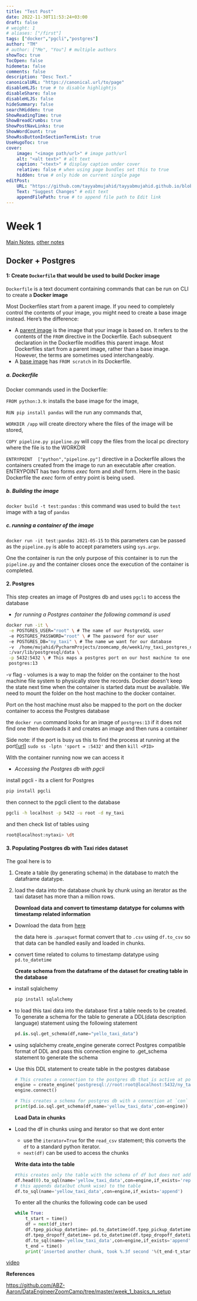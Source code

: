 ```yaml
---
title: "Test Post"
date: 2022-11-30T11:53:24+03:00
draft: false
# weight: 1
# aliases: ["/first"]
tags: ["docker","pgcli","postgres"]
author: "TM"
# author: ["Me", "You"] # multiple authors
showToc: true
TocOpen: false
hidemeta: false
comments: false
description: "Desc Text."
canonicalURL: "https://canonical.url/to/page"
disableHLJS: true # to disable highlightjs
disableShare: false
disableHLJS: false
hideSummary: false
searchHidden: true
ShowReadingTime: true
ShowBreadCrumbs: true
ShowPostNavLinks: true
ShowWordCount: true
ShowRssButtonInSectionTermList: true
UseHugoToc: true
cover:
    image: "<image path/url>" # image path/url
    alt: "<alt text>" # alt text
    caption: "<text>" # display caption under cover
    relative: false # when using page bundles set this to true
    hidden: true # only hide on current single page
editPost:
    URL: "https://github.com/tayyabmujahid/tayyabmujahid.github.io/blob/main/content"
    Text: "Suggest Changes" # edit text
    appendFilePath: true # to append file path to Edit link
---
```


# Week 1

[Main Notes](https://docs.google.com/document/d/e/2PACX-1vRJUuGfzgIdbkalPgg2nQ884CnZkCg314T_OBq-_hfcowPxNIA0-z5OtMTDzuzute9VBHMjNYZFTCc1/pub), [other notes](https://github.com/ABZ-Aaron/DataEngineerZoomCamp/tree/master/week_1_basics_n_setup)

## Docker + Postgres

#### 1: Create `Dockerfile` that would be used to build Docker image

`Dockerfile`  is a text document containing commands that can be run on CLI to create a **Docker image** 

Most Dockerfiles start from a parent image. If you need to completely control the contents of your image, you might need to create a base image instead. Here’s the difference:

- A [parent image](https://docs.docker.com/glossary/#parent-image) is the image that your image is based on. It refers to the contents of the `FROM` directive in the Dockerfile. Each subsequent declaration in the Dockerfile modifies this parent image. Most Dockerfiles start from a parent image, rather than a base image. However, the terms are sometimes used interchangeably.
- A [base image](https://docs.docker.com/glossary/#base-image) has `FROM scratch` in its Dockerfile.

##### a. Dockerfile

Docker commands used in the Dockerfile:

`FROM python:3.9`:  installs the base image for the image, 

`RUN pip install pandas` will the run any commands that, 

`WORKDIR /app` will create directory where the files of the image will be stored, 

`COPY pipeline.py pipeline.py` will copy the files from the local pc directory where the file is to the WORKDIR

`ENTRYPOINT  ["python","pipeline.py"]` directive in a Dockerfile allows the containers created from the image to run an executable after creation. ENTRYPOINT has two forms *exec* form and *shell* form. Here in the basic Dockerfile the *exec* form of entry point is being used.

##### b. Building the image

`docker build -t test:pandas` : this command was used to build the `test` image with a tag of `pandas`

##### c. running a container of the image

`docker run -it test:pandas 2021-05-15` to this parameters can be passed as the `pipeline.py` is able to accept parameters using `sys.argv`.

One the container is run the only purpose of this container is to run the `pipeline.py` and the container closes once the execution of the container is completed.

#### 2. Postgres

This step creates an image of Postgres db and uses `pgcli` to access the database

- *for running a Postgres container the following command is used*

``` bash 
docker run -it \
 -e POSTGRES_USER="root" \ # The name of our PostgreSQL user
 -e POSTGRES_PASSWORD="root" \ # The password for our user
 -e POSTGRES_DB="ny_taxi" \ # The name we want for our database
 -v  /home/mujahid/PycharmProjects/zoomcamp_de/week1/ny_taxi_postgres_data \
 :/var/lib/postgresql/data \
 -p 5432:5432 \ # This maps a postgres port on our host machine to one in our containe
 postgres:13
```

-v flag - volumes is a way to map the folder on the container to the host machine file system to physically store the records. Docker doesn't keep the state next time when the container is started data must be available. We need to mount the folder on the host machine to the docker container. 

Port on the host machine must also be mapped to the port on the docker container to access the Postgres database

the `docker run` command looks for an image of `postgres:13`  if it does not find one then downloads it and creates an image and then runs a container

Side note: if the port is busy  us this to find the process at running at the port[[url](https://stackoverflow.com/questions/38249434/docker-postgres-failed-to-bind-tcp-0-0-0-05432-address-already-in-use)]
`sudo ss -lptn 'sport = :5432'` 
and then `kill <PID>`

With the container running now we can access it 

- *Accessing the Postgres db with pgcli*

install pgcli - its a client for Postgres

``` bash
pip install pgcli
```

then connect to the pgcli client to the database

```bash
pgcli -h localhost -p 5432 -u root -d ny_taxi 
```

and then check list of tables using 

```bash
root@localhost:nytaxi> \dt
```

#### 3. Populating  Postgres db with Taxi rides dataset 

The goal here is to 

1. Create a table (by generating schema) in the database to match the dataframe datatype.

2. load the data into the database chunk by chunk using an iterator as the taxi dataset has more than a million rows.

   **Download data and convert to timestamp datatype for columns with timestamp related information**

- Download the data from [here](https://www.nyc.gov/site/tlc/about/tlc-trip-record-data.page)

  the data here is `.paraquet` format convert that to `.csv` using `df.to_csv` so that data can be handled easily and loaded in chunks.

- convert time related to colums to timestamp datatype using `pd.to_datetime`

  **Create schema from the dataframe of the dataset for creating table in the database**

- install sqlalchemy

  ```bash
  pip install sqlalchemy
  ```

- to load this taxi data into the database first a table needs to be created. To generate a schema for the table to generate a DDL(data description language) statement using the following statement

  ```python
  pd.is.sql.get_schema(df,name="yello_taxi_data")
  ```

- using sqlalchemy create_engine generate correct Postgres compatible format of DDL and pass this connection  engine to .get_schema statement to generate the schema

- Use this DDL statement to create table in the postgres database

  ```python
  # This creates a connection to the postgres db that is active at port 5432
  engine = create_engine('postgresql://root:root@localhost:5432/ny_taxi')
  engine.connect()
  
  # This creates a schema for postgres db with a connection at `con`
  print(pd.io.sql.get_schema(df,name='yellow_taxi_data',con=engine))
  ```

  

  **Load Data in chunks**

- Load the df in chunks using and iterator so that we dont enter

  - use the `iterator=True` for the `read_csv` statement; this converts the `df` to a standard python iterator.
  - `next(df)` can be used to access the chunks

  **Write data into the table**

  

  ```python
  #this creates only the table with the schema of df but does not add any data as df.head(0)
  df.head(0).to_sql(name='yellow_taxi_data',con=engine,if_exists='replace')
  # this appends data(but chunk wise) to the table
  df.to_sql(name='yellow_taxi_data',con=engine,if_exists='append')
  ```

  To enter all the chunks the following code can be used

  ```python
  while True:
      t_start = time()
      df = next(df_iter)
      df.tpep_pickup_datetime= pd.to_datetime(df.tpep_pickup_datetime)
      df.tpep_dropoff_datetime= pd.to_datetime(df.tpep_dropoff_datetime)
      df.to_sql(name='yellow_taxi_data',con=engine,if_exists='append')
      t_end = time()
      print('inserted another chunk, took %.3f second '%(t_end-t_start))
  ```

  

[video](https://www.youtube.com/watch?v=2JM-ziJt0WI&list=PL3MmuxUbc_hJed7dXYoJw8DoCuVHhGEQb)

**References**

https://github.com/ABZ-Aaron/DataEngineerZoomCamp/tree/master/week_1_basics_n_setup









